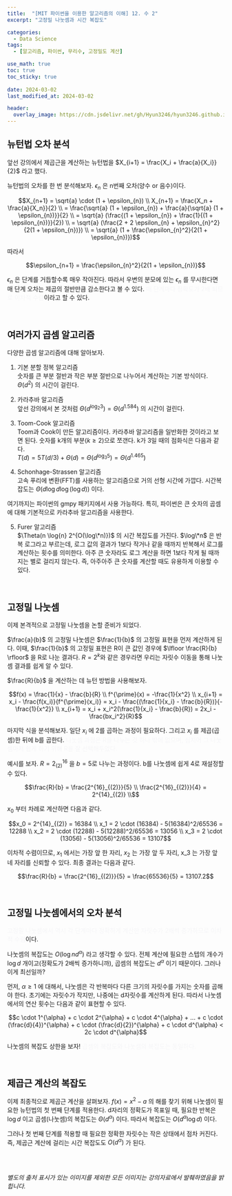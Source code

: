 ```yaml
---
title:  "[MIT 파이썬을 이용한 알고리즘의 이해] 12. 수 2"
excerpt: "고정밀 나눗셈과 시간 복잡도"

categories:
  - Data Science
tags:
  - [알고리즘, 파이썬, 무리수, 고정밀도 계산]

use_math: true
toc: true
toc_sticky: true
 
date: 2024-03-02
last_modified_at: 2024-03-02

header:
  overlay_image: https://cdn.jsdelivr.net/gh/Hyun3246/hyun3246.github.io@master/image/overlay image/Introduction to Algorithms.jpg
---
```

## 뉴턴법 오차 분석
앞선 강의에서 제곱근을 계산하는 뉴턴법을 $X_{i+1} = \frac{X_i + \frac{a}{X_i}}{2}$ 라고 했다.

뉴턴법의 오차를 한 번 분석해보자. $\epsilon_{n}$ 은 n번째 오차(양수 or 음수)이다.

$$X_{n+1} = \sqrt{a} \cdot (1 + \epsilon_{n}) \\
X_{n+1} = \frac{X_n + \frac{a}{X_n}}{2} \\
= \frac{\sqrt{a} (1 + \epsilon_{n}) + \frac{a}{\sqrt{a} (1 + \epsilon_{n})}}{2} \\
= \sqrt{a} (\frac{(1 + \epsilon_{n}) + \frac{1}{(1 + \epsilon_{n})}}{2}) \\
= \sqrt{a} (\frac{2 + 2 \epsilon_{n} + \epsilon_{n}^2}{2(1 + \epsilon_{n})}) \\
= \sqrt{a} (1 + \frac{\epsilon_{n}^2}{2(1 + \epsilon_{n})})$$

따라서

$$\epsilon_{n+1} = \frac{\epsilon_{n}^2}{2(1 + \epsilon_{n})}$$

$\epsilon_{n}$ 은 단계를 거듭할수록 매우 작아진다. 따라서 우변의 분모에 있는 $\epsilon_{n}$ 를 무시한다면 매 단계 오차는 제곱의 절반만큼 감소한다고 볼 수 있다. <span style="color:#F5F5F7">매 단계마다 정확도가 2배 되므로 이차적 수렴</span>이라고 할 수 있다.

<br/>

## 여러가지 곱셈 알고리즘
다양한 곱셈 알고리즘에 대해 알아보자.

1. 기본 분할 정복 알고리즘 <br/>
숫자를 큰 부분 절반과 작은 부분 절반으로 나누어서 계산하는 기본 방식이다. $\Theta(d^2)$ 의 시간이 걸린다.

2. 카라추바 알고리즘 <br/>
앞선 강의에서 본 것처럼 $\Theta(d^{\log_{2}{3}}) = \Theta(d^{1.584})$ 의 시간이 걸린다.

3. Toom-Cook 알고리즘 <br/>
Toom과 Cook이 만든 알고리즘이다. 카라추바 알고리즘을 일반화한 것이라고 보면 된다. 숫자를 k개의 부분($k \geq 2$)으로 쪼갠다. k가 3일 때의 점화식은 다음과 같다. <br/>
$T(d) = 5T(d/3) + \Theta(d) = \Theta(d^{\log_{3}{5}}) = \Theta(d^{1.465})$

4. Schonhage-Strassen 알고리즘 <br/>
고속 푸리에 변환(FFT)를 사용하는 알고리즘으로 거의 선형 시간에 가깝다. 시간복잡도는 $\Theta(d \log{d} \log{(\log{d})})$ 이다.

여기까지는 파이썬의 gmpy 패키지에서 사용 가능하다. 특히, 파이썬은 큰 숫자의 곱셈에 대해 기본적으로 카라추바 알고리즘을 사용한다.

5. Furer 알고리즘 <br/>
$\Theta(n \log{n} 2^{O(\log\*n)})$ 의 시간 복잡도를 가진다. $\log\*n$ 은 반복 로그라고 부르는데, 로그 값의 결과가 1보다 작거나 같을 때까지 반복해서 로그를 계산하는 횟수를 의미한다. 아주 큰 숫자라도 로그 계산을 하면 1보다 작게 될 때까지는 별로 걸리지 않는다. 즉, 아주아주 큰 숫자를 계산할 때도 유용하게 이용할 수 있다.

<br/>

## 고정밀 나눗셈
이제 본격적으로 고정밀 나눗셈을 논할 준비가 되었다. 

$\frac{a}{b}$ 의 고정밀 나눗셈은 $\frac{1}{b}$ 의 고정밀 표현을 먼저 계산하게 된다. 이때, $\frac{1}{b}$ 의 고정밀 표현은 R이 큰 값인 경우에 $\lfloor \frac{R}{b} \rfloor$ 을 R로 나눈 결과다. $R=2^k$와 같은 경우라면 우리는 자릿수 이동을 통해 나눗셈 결과를 쉽게 알 수 있다.

$\frac{R}{b}$ 을 계산하는 데 뉴턴 방법을 사용해보자.

$$f(x) = \frac{1}{x} - \frac{b}{R} \\
f^{\prime}(x) = -\frac{1}{x^2} \\
x_{i+1} = x_i - \frac{f(x_i)}{f^{\prime}(x_i)} = x_i - \frac{(\frac{1}{x_i} - \frac{b}{R})}{-\frac{1}{x^2}} \\
x_{i+1} = x_i + x_i^2(\frac{1}{x_i} - \frac{b}{R}) = 2x_i - \frac{bx_i^2}{R}$$


마지막 식을 분석해보자. 일단 $x_i$ 에 2를 곱하는 과정이 필요하다. 그리고 $x_i$ 를 제곱(곱셈)한 뒤에 b를 곱한다. <span style="color:#F5F5F7">나눗셈 과정은 R을 나누는 것 하나 밖에 없으며, 심지어 그 나눗셈마저 쉽게 하기 위해 R을 잘 선택해두었다.</span>

예시를 보자. $R = 2^{16}_{(2)}$ 을 $b=5$로 나누는 과정이다. b를 나눗셈에 쉽게 4로 재설정할 수 있다.

$$\frac{R}{b} = \frac{2^{16}_{(2)}}{5} \\
\frac{2^{16}_{(2)}}{4} = 2^{14}_{(2)} \\$$

$x_0$ 부터 차례로 계산하면 다음과 같다.

$$x_0 = 2^{14}_{(2)} = 16384 \\
x_1 = 2 \cdot (16384) - 5(16384)^2/65536 = 12288 \\
x_2 = 2 \cdot (12288) - 5(12288)^2/65536 = 13056 \\
x_3 = 2 \cdot (13056) - 5(13056)^2/65536 = 13107$$

이차적 수렴이므로, $x_1$ 에서는 가장 앞 한 자리, $x_2$ 는 가장 앞 두 자리, x_3 는 가장 앞 네 자리를 신뢰할 수 있다. 최종 결과는 다음과 같다.

$$\frac{R}{b} = \frac{2^{16}_{(2)}}{5}  = \frac{65536}{5} = 13107.2$$

<br/>

## 고정밀 나눗셈에서의 오차 분석
<span style="color:#F5F5F7">고정밀 나눗셈에서 역시 각 단계마다 정확하게 계산한 자릿수가 2배씩 증가하므로 이차적 수렴</span>이다.

나눗셈의 복잡도는 $O(\log{n} d^{\alpha})$ 라고 생각할 수 있다. 전체 계산에 필요한 스텝의 개수가 $\log{d}$ 개이고(정확도가 2배씩 증가하니까), 곱셈의 복잡도는 $d^{\alpha}$ 이기 때문이다. 그러나 이게 최선일까?

먼저, $\alpha \geq 1$ 에 대해서, 나눗셈은 각 반복마다 다른 크기의 자릿수를 가지는 숫자를 곱해야 한다. 초기에는 자릿수가 작지만, 나중에는 d자릿수를 계산하게 된다. 따라서 나눗셈에서의 연산 횟수는 다음과 같이 표현할 수 있다.

$$c \cdot 1^{\alpha} + c \cdot 2^{\alpha} + c \cdot 4^{\alpha} + ... + c \cdot (\frac{d}{4})^{\alpha} + c \cdot (\frac{d}{2})^{\alpha} + c \cdot d^{\alpha} < 2c \cdot d^{\alpha}$$

나눗셈의 복잡도 상한을 보자! <span style="color:#F5F5F7">곱셈의 복잡도와 나눗셈의 복잡도는 동일하다.</span>

<br/>

## 제곱근 계산의 복잡도
이제 최종적으로 제곱근 계산을 살펴보자. $f(x) = x^2 - a$ 의 해를 찾기 위해 나눗셈이 필요한 뉴턴법의 첫 번째 단계를 적용한다. d자리의 정확도가 목표일 때, 필요한 반복은 $\log{d}$ 이고 곱셈(나눗셈)의 복잡도는 $\Theta(d^{\alpha})$ 이다. 따라서 복잡도는 $O(d^{\alpha} \log{d})$ 이다.

그러나 첫 번째 단계를 적용할 때 필요한 정확한 자릿수는 작은 상태에서 점차 커진다. 즉, 제곱근 계산에 걸리는 시간 복잡도도 $O(d^{\alpha})$ 가 된다.

<br/>
<br/>

*별도의 출처 표시가 있는 이미지를 제외한 모든 이미지는 강의자료에서 발췌하였음을 밝힙니다.*
